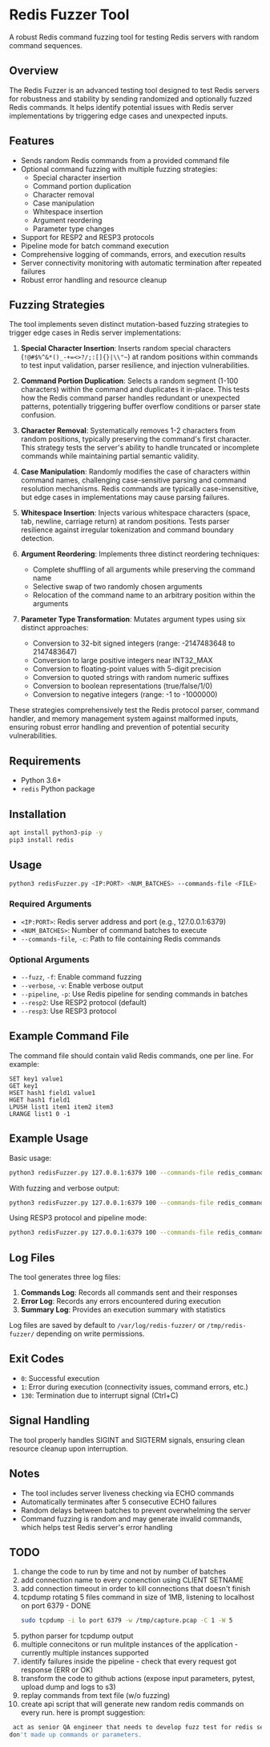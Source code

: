 # Redis Fuzzer Tool

A robust Redis command fuzzing tool for testing Redis servers with random command sequences.

## Overview

The Redis Fuzzer is an advanced testing tool designed to test Redis servers for robustness and stability by sending randomized and optionally fuzzed Redis commands. It helps identify potential issues with Redis server implementations by triggering edge cases and unexpected inputs.

## Features

- Sends random Redis commands from a provided command file
- Optional command fuzzing with multiple fuzzing strategies:
  - Special character insertion
  - Command portion duplication
  - Character removal
  - Case manipulation
  - Whitespace insertion
  - Argument reordering
  - Parameter type changes
- Support for RESP2 and RESP3 protocols
- Pipeline mode for batch command execution
- Comprehensive logging of commands, errors, and execution results
- Server connectivity monitoring with automatic termination after repeated failures
- Robust error handling and resource cleanup

## Fuzzing Strategies

The tool implements seven distinct mutation-based fuzzing strategies to trigger edge cases in Redis server implementations:

1. **Special Character Insertion**: Inserts random special characters (`!@#$%^&*()_-+=<>?/;:[]{}|\\"~`) at random positions within commands to test input validation, parser resilience, and injection vulnerabilities.

2. **Command Portion Duplication**: Selects a random segment (1-100 characters) within the command and duplicates it in-place. This tests how the Redis command parser handles redundant or unexpected patterns, potentially triggering buffer overflow conditions or parser state confusion.

3. **Character Removal**: Systematically removes 1-2 characters from random positions, typically preserving the command's first character. This strategy tests the server's ability to handle truncated or incomplete commands while maintaining partial semantic validity.

4. **Case Manipulation**: Randomly modifies the case of characters within command names, challenging case-sensitive parsing and command resolution mechanisms. Redis commands are typically case-insensitive, but edge cases in implementations may cause parsing failures.

5. **Whitespace Insertion**: Injects various whitespace characters (space, tab, newline, carriage return) at random positions. Tests parser resilience against irregular tokenization and command boundary detection.

6. **Argument Reordering**: Implements three distinct reordering techniques:
   - Complete shuffling of all arguments while preserving the command name
   - Selective swap of two randomly chosen arguments
   - Relocation of the command name to an arbitrary position within the arguments

7. **Parameter Type Transformation**: Mutates argument types using six distinct approaches:
   - Conversion to 32-bit signed integers (range: -2147483648 to 2147483647)
   - Conversion to large positive integers near INT32_MAX
   - Conversion to floating-point values with 5-digit precision
   - Conversion to quoted strings with random numeric suffixes
   - Conversion to boolean representations (true/false/1/0)
   - Conversion to negative integers (range: -1 to -1000000)

These strategies comprehensively test the Redis protocol parser, command handler, and memory management system against malformed inputs, ensuring robust error handling and prevention of potential security vulnerabilities.

## Requirements

- Python 3.6+
- `redis` Python package

## Installation

```bash
apt install python3-pip -y
pip3 install redis
```

## Usage

```bash
python3 redisFuzzer.py <IP:PORT> <NUM_BATCHES> --commands-file <FILE> [OPTIONS]
```

### Required Arguments

- `<IP:PORT>`: Redis server address and port (e.g., 127.0.0.1:6379)
- `<NUM_BATCHES>`: Number of command batches to execute
- `--commands-file`, `-c`: Path to file containing Redis commands

### Optional Arguments

- `--fuzz`, `-f`: Enable command fuzzing
- `--verbose`, `-v`: Enable verbose output
- `--pipeline`, `-p`: Use Redis pipeline for sending commands in batches
- `--resp2`: Use RESP2 protocol (default)
- `--resp3`: Use RESP3 protocol

## Example Command File

The command file should contain valid Redis commands, one per line. For example:

```
SET key1 value1
GET key1
HSET hash1 field1 value1
HGET hash1 field1
LPUSH list1 item1 item2 item3
LRANGE list1 0 -1
```

## Example Usage

Basic usage:
```bash
python3 redisFuzzer.py 127.0.0.1:6379 100 --commands-file redis_commands.txt
```

With fuzzing and verbose output:
```bash
python3 redisFuzzer.py 127.0.0.1:6379 100 --commands-file redis_commands.txt --fuzz --verbose
```

Using RESP3 protocol and pipeline mode:
```bash
python3 redisFuzzer.py 127.0.0.1:6379 100 --commands-file redis_commands.txt --resp3 --pipeline
```

## Log Files

The tool generates three log files:

1. **Commands Log**: Records all commands sent and their responses
2. **Error Log**: Records any errors encountered during execution
3. **Summary Log**: Provides an execution summary with statistics

Log files are saved by default to `/var/log/redis-fuzzer/` or `/tmp/redis-fuzzer/` depending on write permissions.

## Exit Codes

- `0`: Successful execution
- `1`: Error during execution (connectivity issues, command errors, etc.)
- `130`: Termination due to interrupt signal (Ctrl+C)

## Signal Handling

The tool properly handles SIGINT and SIGTERM signals, ensuring clean resource cleanup upon interruption.

## Notes

- The tool includes server liveness checking via ECHO commands
- Automatically terminates after 5 consecutive ECHO failures
- Random delays between batches to prevent overwhelming the server
- Command fuzzing is random and may generate invalid commands, which helps test Redis server's error handling 


## TODO
1. change the code to run by time and not by number of batches
2. add connection name to every conenction using CLIENT SETNAME
3. add connection timeout in order to kill connections that doesn't finish
4. tcpdump rotating 5 files command in size of 1MB, listening to localhost on port 6379 - DONE
   ```bash
   sudo tcpdump -i lo port 6379 -w /tmp/capture.pcap -C 1 -W 5
   ```
5. python parser for tcpdump output
6. multiple connecitons or run mulitple instances of the application - currently multiple instances supported
7. identify failures inside the pipeline - check that every request got response (ERR or OK)
8. transform the code to github actions (expose input parameters, pytest, upload dump and logs to s3)
9. replay commands from text file (w/o fuzzing)
10. create api script that will generate new random redis commands on every run. here is prompt suggestion:
   ```bash
    act as senior QA engineer that needs to develop fuzz test for redis server. generate list of 150 random redis commands. the suggested commands should be in the same context, i.e - same key name as much as possible. the commands should include also modules commands.
don't made up commands or parameters.
  ```




